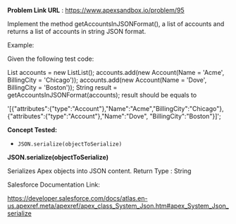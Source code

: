 **Problem Link URL** : https://www.apexsandbox.io/problem/95

Implement the method getAccountsInJSONFormat(), a list of accounts and returns a list of accounts in string JSON format.

Example:

Given the following test code:

List<Account> accounts = new ListList<Account>();
accounts.add(new Account(Name = 'Acme', BillingCity = 'Chicago'));
accounts.add(new Account(Name = 'Dove', BillingCity = 'Boston'));
String result = getAccountsInJSONFormat(accounts);
result should be equals to

'[{"attributes":{"type":"Account"},"Name":"Acme","BillingCity":"Chicago"},{"attributes":{"type":"Account"},"Name":"Dove", "BillingCity":"Boston"}]';

**Concept Tested:**
- `JSON.serialize(objectToSerialize)`


**JSON.serialize(objectToSerialize)**

Serializes Apex objects into JSON content.
Return Type : String

Salesforce Documentation Link:

https://developer.salesforce.com/docs/atlas.en-us.apexref.meta/apexref/apex_class_System_Json.htm#apex_System_Json_serialize